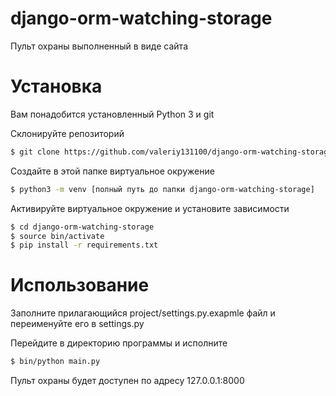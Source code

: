# django-orm-watching-storage
Пульт охраны выполненный в виде сайта

# Установка
Вам понадобится установленный Python 3 и git

Склонируйте репозиторий
```bash
$ git clone https://github.com/valeriy131100/django-orm-watching-storage
```

Создайте в этой папке виртуальное окружение
```bash
$ python3 -m venv [полный путь до папки django-orm-watching-storage]
```

Активируйте виртуальное окружение и установите зависимости
```bash
$ cd django-orm-watching-storage
$ source bin/activate
$ pip install -r requirements.txt
```
# Использование
Заполните прилагающийся project/settings.py.exapmle файл и переименуйте его в settings.py

Перейдите в директорию программы и исполните
```bash
$ bin/python main.py
```
Пульт охраны будет доступен по адресу 127.0.0.1:8000